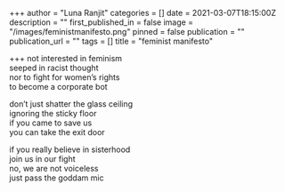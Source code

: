 +++
author = "Luna Ranjit"
categories = []
date = 2021-03-07T18:15:00Z
description = ""
first_published_in = false
image = "/images/feministmanifesto.png"
pinned = false
publication = ""
publication_url = ""
tags = []
title = "feminist manifesto"

+++
not interested in feminism  
seeped in racist thought  
nor to fight for women’s rights  
to become a corporate bot

don’t just shatter the glass ceiling  
ignoring the sticky floor  
if you came to save us  
you can take the exit door

if you really believe in sisterhood  
join us in our fight  
no, we are not voiceless  
just pass the goddam mic